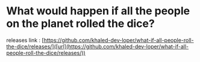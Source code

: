 # What would happen if all the people on the planet rolled the dice?

releases link : [https://github.com/khaled-dev-loper/what-if-all-people-roll-the-dice/releases/]([url](https://github.com/khaled-dev-loper/what-if-all-people-roll-the-dice/releases/))
